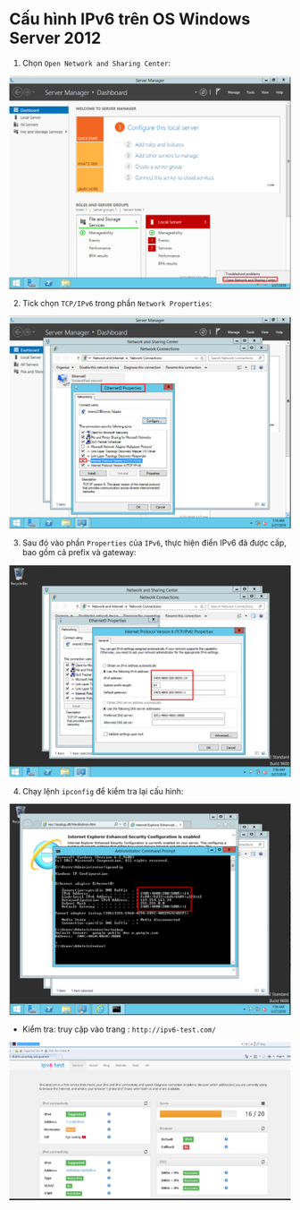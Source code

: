 # Cấu hình IPv6 trên OS Windows Server 2012

1. Chọn `Open Network and Sharing Center`:

![](images/win2012_1.png)

2. Tick chọn `TCP/IPv6` trong phần `Network Properties`:

![](images/win2012_2.png)

3. Sau đó vào phần `Properties` của `IPv6`, thực hiện điển IPv6 đã được cấp, bao gồm cả prefix và gateway:

![](images/win2012_3.png)

4. Chạy lệnh `ipconfig` để kiểm tra lại cấu hình:

![](images/win2012_4.png)

- Kiểm tra: truy cập vào trang : `http://ipv6-test.com/`

![](images/window6.png)